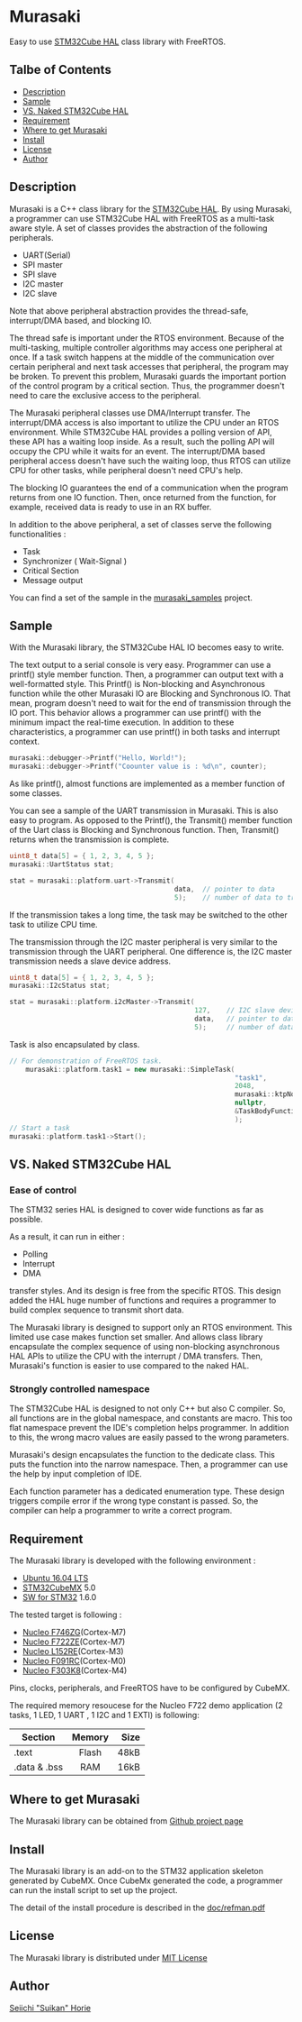 # Murasaki
Easy to use [STM32Cube HAL](https://www.st.com/content/st_com/en/products/embedded-software/mcus-embedded-software/stm32-embedded-software/stm32cube-mcu-packages/stm32cubef7.html#sw-tools-scroll) class library with FreeRTOS.

## Talbe of Contents
 * [Description](#description)
 * [Sample](#Sample)
 * [VS. Naked STM32Cube HAL](#vs-naked-stm32cube-hal)
 * [Requirement](#requirement)
 * [Where to get Murasaki](#where-to-get-murasaki)
 * [Install](#install)
 * [License](#license)
 * [Author](#author)

## Description
Murasaki is a C++ class library for the [STM32Cube HAL](https://www.st.com/content/st_com/en/products/embedded-software/mcus-embedded-software/stm32-embedded-software/stm32cube-mcu-packages/stm32cubef7.html#sw-tools-scroll).
By using Murasaki, a programmer can use STM32Cube HAL with FreeRTOS as a multi-task aware style.
A set of classes provides the abstraction of the following peripherals.
 * UART(Serial)
 * SPI master
 * SPI slave
 * I2C master
 * I2C slave

Note that above peripheral abstraction provides the thread-safe, interrupt/DMA based, and blocking IO.

The thread safe is important under the RTOS environment.
Because of the multi-tasking, multiple controller algorithms may access one peripheral at once.
If a task switch happens at the middle of the communication over certain peripheral
and next task accesses that peripheral,
the program may be broken.
To prevent this problem, Murasaki guards the important portion of the control program by a critical section.
Thus, the programmer doesn't need to care the exclusive access to the peripheral.

The Murasaki peripheral classes use DMA/Interrupt transfer.
The interrupt/DMA access is also important to utilize the CPU under an RTOS environment.
While STM32Cube HAL provides a polling version of API, these API has a waiting loop inside.
As a result, such the polling API will occupy the CPU while it waits for an event.
The interrupt/DMA based peripheral access doesn't have such the waiting loop, thus RTOS
can utilize CPU for other tasks, while peripheral doesn't need CPU's help.

The blocking IO guarantees the end of a communication when the program returns from one IO function.
Then, once returned from the function, for example, received data is ready to use in an RX buffer.

In addition to the above peripheral, a set of classes serve the following functionalities :
 * Task
 * Synchronizer ( Wait-Signal )
 * Critical Section
 * Message output

You can find a set of the sample in the [murasaki_samples](https://github.com/suikan4github/murasaki_samples) project.

## Sample
With the Murasaki library, the STM32Cube HAL IO becomes easy to write.

The text output to a serial console is very easy. Programmer can use a printf() style member function.
Then, a programmer can output text with a well-formatted style.
This Printf() is Non-blocking and Asynchronous function while the other Murasaki IO are Blocking and Synchronous IO.
That mean, program doesn't need to wait for the end of transmission through the IO port.
This behavior allows a programmer can use printf() with the minimum impact the real-time execution. In addition to these characteristics,
a programmer can use printf() in both tasks and interrupt context.   

```C++
murasaki::debugger->Printf("Hello, World!");
murasaki::debugger->Printf("Coounter value is : %d\n", counter);
```

As like printf(), almost functions are implemented as a member function of some classes.

You can see a sample of the UART transmission in Murasaki. This is also easy to program.
As opposed to the Printf(), the Transmit() member function of the Uart class is Blocking and Synchronous function.
Then, Transmit() returns when the transmission is complete.

```C++
uint8_t data[5] = { 1, 2, 3, 4, 5 };
murasaki::UartStatus stat;

stat = murasaki::platform.uart->Transmit(
                                         data,  // pointer to data
                                         5);    // number of data to transmit

```
If the transmission takes a long time, the task may be switched to the other task to utilize CPU time.

The transmission through the I2C master peripheral is very similar to the transmission through the UART peripheral.
One difference is, the I2C master transmission needs a slave device address.  

```C++
uint8_t data[5] = { 1, 2, 3, 4, 5 };
murasaki::I2cStatus stat;

stat = murasaki::platform.i2cMaster->Transmit(
                                              127,    // I2C slave device address in 7bit
                                              data,   // pointer to data
                                              5);     // number of data to transmit
```

Task is also encapsulated by class.
```C++
// For demonstration of FreeRTOS task.
    murasaki::platform.task1 = new murasaki::SimpleTask(
                                                        "task1",                /* Task name */
                                                        2048,                   /* Stack size */
                                                        murasaki::ktpNormal,    /* Task priority */
                                                        nullptr,                /* Stack must be allocated by system */
                                                        &TaskBodyFunction       /* Pointer to the task body */
                                                        );
// Start a task
murasaki::platform.task1->Start();

```

## VS. Naked STM32Cube HAL
### Ease of control
The STM32 series HAL is designed to cover wide functions as far as possible.

As a result, it can run in either :
 * Polling
 * Interrupt
 * DMA

transfer styles. And its design is free from the specific RTOS.
This design added the HAL huge number of functions and requires a programmer to build complex sequence to transmit short data.   

The Murasaki library is designed to support only an RTOS environment.
This limited use case makes function set smaller. And allows class library encapsulate the complex sequence of using non-blocking
asynchronous HAL APIs to utilize the CPU with the interrupt / DMA transfers. Then, Murasaki's function is easier to use compared to the naked HAL.

### Strongly controlled namespace
The STM32Cube HAL is designed to not only C++ but also C compiler. So, all functions are in the global namespace, and constants are macro.
This too flat namespace prevent the IDE's completion helps programmer. In addition to this, the wrong macro values are easily passed to the wrong parameters.

Murasaki's design encapsulates the function to the dedicate class. This puts the function into the narrow namespace.
Then, a programmer can use the help by input completion of IDE.

Each function parameter has a dedicated enumeration type. These design triggers compile error if the wrong type constant is passed.
So, the compiler can help a programmer to write a correct program.

## Requirement
The Murasaki library is developed with the following environment :
 * [Ubuntu 16.04 LTS](http://releases.ubuntu.com/16.04/)
 * [STM32CubeMX](https://www.st.com/ja/development-tools/stm32cubemx.html) 5.0
 * [SW for STM32](https://www.st.com/ja/development-tools/sw4stm32.html) 1.6.0

The tested target is following :
 * [Nucleo F746ZG](https://www.st.com/en/evaluation-tools/nucleo-f746zg.html)(Cortex-M7)
 * [Nucleo F722ZE](https://www.st.com/en/evaluation-tools/nucleo-f722ze.html)(Cortex-M7)
 * [Nucleo L152RE](https://www.st.com/en/evaluation-tools/nucleo-l152re.html)(Cortex-M3)
 * [Nucleo F091RC](https://www.st.com/en/evaluation-tools/nucleo-f091rc.html)(Cortex-M0)
 * [Nucleo F303K8](https://www.st.com/en/evaluation-tools/nucleo-f303k8.html)(Cortex-M4)

Pins, clocks, peripherals, and FreeRTOS have to be configured by CubeMX.

The required memory resoucese for the Nucleo F722 demo application (2 tasks, 1 LED,
  1 UART , 1 I2C and 1 EXTI) is following:

|Section|Memory|Size|
|-------|:----:|---:|
|.text|Flash|48kB|
|.data & .bss|RAM|16kB|


## Where to get Murasaki
The Murasaki library can be obtained from [Github project page](https://github.com/suikan4github/murasaki/)

## Install
The Murasaki library is an add-on to the STM32 application skeleton generated by CubeMX. 
Once CubeMx generated the code, a programmer can run the install script to set up the project.

The detail of the install procedure is described in the
[doc/refman.pdf](https://github.com/suikan4github/murasaki/blob/master/doc/refman.pdf)
## License
The Murasaki library is distributed under [MIT License](https://github.com/suikan4github/murasaki/blob/master/LICENSE)
## Author
[Seiichi "Suikan" Horie](https://github.com/suikan4github)
